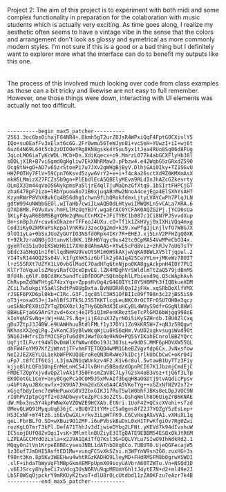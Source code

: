 Project 2:  The aim of this project is to experiment with both midi and some complex functionality in preparation for the colaboration with music students which is actually very exciting.  As time goes along, I realize my aesthetic often seems to have a vintage vibe in the sense that the colors and arrangement don't look as glossy and symetrical as more commonly modern styles.  I'm not sure if this is a good or a bad thing but I definitely want to explorer more what the interface can do to benefit my outputs like this one.  
<br>
<br>
The process of this involved much looking over code from class examples as those can a bit tricky and likewise are not easy to full remember.  However, one those things were down, interacting with UI elements was actually not too difficult.
<br>
<br>
<pre><code>
----------begin_max5_patcher----------
2561.3oc6bs0ihajF84NR4+.Bkmh5gT2urZ0JsR4WPxiQqF4FptGOCXivlY5
IQo+su0EafFv3xElxt6c6G.2Fr8wmu56TeWJye8i+vcSeH+YUwzI+iI+wj6t
6uz64N69L64t5cb2zUIOOeYRg8KN8gskk4YSuu5yx1tJea4RUo8Sg06d8FUg
JqLoLMO6iaTyKcWDL.MCb+Dn.XdiKqecx+o9.MmrzL077k4abGCXFlyHb38l
sDDLjX1R+B7vi6gmd0gHgliw7EkXNhRMaw3.pPbzw4.e42WqbG5zGRxdZ59O
Ocg8tN+gO+AD7v65zrStoePi7u7JXv2gWHgBjByV.DlhjGAi0Iky+TZ1SGvU
HH2POTHy7FlV+59Cpn76Ksvd5zyw6VrY2+e+i+f4c8a26sctXd9Z0KMXmAsX
mkH5LMmizX27FCZs5b9gn+PlEbdlEcA5QBElyMEva9RLdInJhAZcGZkevrty
OLmIX33m44qVoOS6NykpmsPa5ljrE4qlTjuMaQnzGfXtq9.1bSIrtFHPCjGT
zha6478pF21zo+lRbYpuow8o71B0xjuqABnMw2NnoA4cejEga4ElSXhYsAHT
KzymRWrP8VhXBvkCq4B56dhg1chwn9fLhQRokfdmxLjtyLVAYCwPh7PlqJLN
gdtW994uNWbbGEOl.wITaHb7cwiILwAQBOdLHtywiIMWQKLn5vCALa7XRA.6
Q7XD8M8.FOVuXvv.hmFLlMzUqYBJY.wgaErAC0YCFAK0AQZG2Pj.jYCD0sUa
1KLyF4yaR6E0MSBgYQMe2qMmuCCnMX2+JFiTYBC1b087c1Ci8N7PJSvvdXup
Bn+sn8pJuV+cuv6xOkazerTFFooJ4UXu.cO+Tf1k1ZkHVyj0xIXHiVQq4mxg
Cod3iKy02kMXuPskepalVnKRVJ3zocOg2md+k39.xwPfg1jLnjlvfO7W8G7X
9lUI1yLa+0bSxJUoZyGUYIO3NSfdORpk4IKr7R+EHEJ.xj5LnV2PFHZgQ0XR
t+9ZkJzraQN0jO3tanvKldKK.1BhH6Yqyc9us42tc0CpMA54VwMPmCbO34x.
gyeRTe351u9oEKSWzH6117XHn8dAhmAA5+XtwE5cPd8viz+zhRJv7oU6TsTY
bEdc3a5HqQ1n1f6llqdNmKU9VuOtSM1m0HSkAXjwVqKA0BWLXV5lTjqpul.2
YI4TsR144OQ2Ss04V.k1fgXhK5iz6bflk2jOA1q42SCoVYLm+jMKeWz78OIT
l+zS5SRXt7UZYX1LV0vbGlMudC7OadHFq6tnNjpo0KA8gyAckpnH4I0Y7PUI
KlTrToVquelsZMoyiRafCQceDpvEE.lZK4MDghVrSWldlmTtZaQ579jdBnMS
BfU4h.g6lF.BQCd8Kc5andTciDfDOGPcSQtmbphlLFbiexd9q.Q3cWAphAvh
ChRvpmZd0WFHtgG74zxYqx+ZppsHvOg4zG4G0IYtI8YSH0MPh3fIQBkueXDM
ZCiL7w5ukpiY5aAlShdtPa0UgDxta.BvNUDRHlQaI2jFHx.xqSRbDoXlfVMX
rJSEF6PXD6pl0kb+CIRc.G3F.Iqc85lC3H51OfBIIc09fT08n3c22jBS5iS9
oT3j+osaOSJ+jJahlBfSJTkSL25STKKTlcgLeuNKC0rOCTFrOSU7OHBe3qcz
uoSkNoPEX0iDZYTqZD6X0zlJgTHy6QbRdX3EuHCyBL4WUyS9dfrGGgNl8HWl
8BHuEFja6G9ArGYzvd+6xxj4eIP5iQImPenKReztSeTcPlGM36bWjgg998sE
kIoYgN7SvNg+jWj+HAL7S.Ng+jijE4zuXJZyrNOi5iKySZHrdb.I8U0ZlCxq
gDu7ZtpJ3J4BW.e9UAWHhuuBtdlFMLf1y37OYi1Zo9kKR5H+Z+qNJz5BQgwt
NKhasXX2egLRg.ZvKonC35yBlwWcqWjLu0kS6qHm.VuUD2xgkvsugiWvd90t
5N16JHHfrsIbfM3CSFpTu6d0YJWwf0x4e9kNO+PQ5SYIKahECnrolBBZYQrc
UqfjtILFvrt94WlDvDmWlXfWAwn0Do19JL30JsL+w9dDS.MMF6pHDVXW55QL
dhFW4FoYM97KfZiWtntjTFvhmFTETOQD4wMM1GheBZVgvfdp6Cx.JvNxsfow
NeI2JEZXEYLQL1ekbWFPKUQUEroReQN3bRwWe7kIDcjrlkUbCbCwC+oKr04I
uFp7.t8fCIT6CGj.L3jmAZN1qWUnkzv4F2.K1v6r8ul.5wtawB1UyTTz3Fiy
kjjo8lhLQFb1UnpEnMeLnHC54JlvBHru5BBadzdOpnRCI67K1JbzmjCmdEjC
FMDETZQpYxjvdvQpZlvAk1f350FnsmZaV8C7Ly7G2sk4oB3Vsz+tjQ6f3LTp
EKODotGL1CeY+ony8CgePcaOCOM9J5xMvAIf3bqqH8aOGDtj9tvAQdicPpsv
u4bPtAyuJBXcnwfx+2X9UA7JHm2dxGXx6A4CA5VKeTYg++xGZxNfNZV2x72+
xGjqfbdyIenc7eWHePuwxG0V32bxGIKJ17RuTSwlW0bhFJBKs8eLDpJVOC9N
rIOhPVIptpCgYf2+83ADbwyvteZpFCs3o2ZtS.QshqWnlh8O6UigZrB6KNAE
dW.Mbx3ns5Y4kpFWNeXeVZOWZE9HCXAb.EtNri.1UoF4Z+QCxcXVohi+sfzd
0MevQLWQ91MyquUq636jC.vBUQYZ1tYM+iC5a9ges8fZ2J7YQZgY5zEsLep+
HS3CxNF+mY4tz6.i6EvDwGXL+rkv3iLpWTFK9.C6CvHxgAXvVA1.vXHuXL1q
geL.FbrBLfO.SD+wXBuz9O12MF.i6uPVbskBuDxL0xH1TFwKfgiOv7Rg0Zwi
rozKgLQ7mrT3kPl.DefA71ThhJv3dIjwieDYbg2LFNt.yKEVd7k94dIvxhuW
IC5sojDUfQ8ZvOqiIvsK+3MlmtlnBUZiyE3ITg8ATE9EBBM54ES8x0kJtR6M
LZPEAGCCMYdOzLxla+x2J9A1QAiTfQ7Ksl3G+DQLVYLu7SIwO9IhWdkRd2.1
MQqyOnJtVn1KrpeE8BEcyseoJNBL1dATnbDXq8Co.7UBUTO.UjeQGFecajW5
1z36uf7JmDHI5AsftED1Mw+vunqFCSvXkSZsi.n3WFYnW9sn3G8.zuxHG+3s
f90nt3Kn.8p5Kv3W8EHwu4whtRGzKADHO9LleyMD+FHdRMSFM8b0grwXSWOI
.slF+ihdaTbWyVgFlMBpGkmXEMFpUpmX09ioyUAVbrA60TZWTu.Vn+NSQd1D
.v6EJSrcy8hyheCi7xVdcg3UsN6RVu9qpMEUmYGhltJ4ytE7N+d2+ml49e2J
Lb5F0WSqOjpckrY9mRKUyK2twsT+dlU8rOLcUtdbd11zZAOKFzu7eAzr7k4B
-----------end_max5_patcher-----------
</code></pre>
